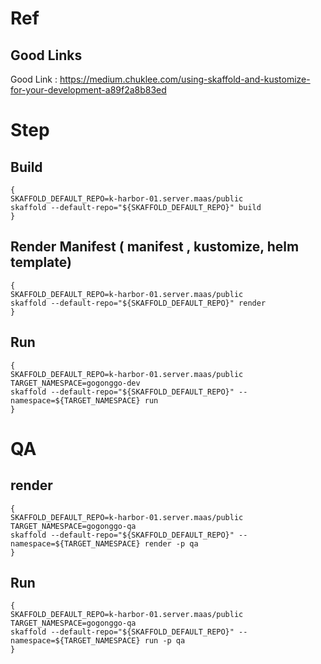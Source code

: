 # Ref

## Good Links

Good Link : https://medium.chuklee.com/using-skaffold-and-kustomize-for-your-development-a89f2a8b83ed

# Step

## Build
```shell
{
SKAFFOLD_DEFAULT_REPO=k-harbor-01.server.maas/public
skaffold --default-repo="${SKAFFOLD_DEFAULT_REPO}" build
}
```

## Render Manifest ( manifest , kustomize, helm template)
```shell
{
SKAFFOLD_DEFAULT_REPO=k-harbor-01.server.maas/public
skaffold --default-repo="${SKAFFOLD_DEFAULT_REPO}" render
}
```

## Run
```shell
{
SKAFFOLD_DEFAULT_REPO=k-harbor-01.server.maas/public
TARGET_NAMESPACE=gogonggo-dev
skaffold --default-repo="${SKAFFOLD_DEFAULT_REPO}" --namespace=${TARGET_NAMESPACE} run
}
```

# QA
## render
```shell
{
SKAFFOLD_DEFAULT_REPO=k-harbor-01.server.maas/public
TARGET_NAMESPACE=gogonggo-qa
skaffold --default-repo="${SKAFFOLD_DEFAULT_REPO}" --namespace=${TARGET_NAMESPACE} render -p qa
}
```
## Run
```shell
{
SKAFFOLD_DEFAULT_REPO=k-harbor-01.server.maas/public
TARGET_NAMESPACE=gogonggo-qa
skaffold --default-repo="${SKAFFOLD_DEFAULT_REPO}" --namespace=${TARGET_NAMESPACE} run -p qa
}
```